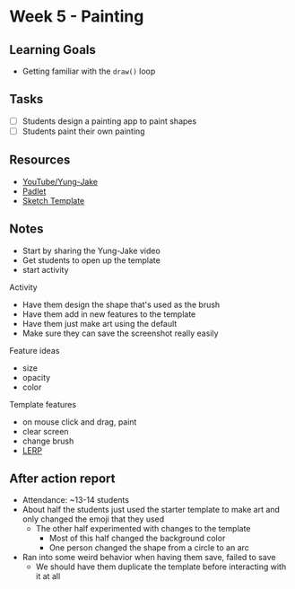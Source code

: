 # Week 5 - Painting
## Learning Goals
- Getting familiar with the `draw()` loop

## Tasks
- [ ] Students design a painting app to paint shapes
- [ ] Students paint their own painting

## Resources
- [YouTube/Yung-Jake](https://www.youtube.com/watch?v=qkvmUNqg69U)
- [Padlet](https://padlet.com/rlay4/24-monarch-creative-coding-archive-r22jsj97ee6tgmmc)
- [Sketch Template](https://editor.p5js.org/totally-not-frito-lays/sketches/lAKwSMFUh)

## Notes

- Start by sharing the Yung-Jake video
- Get students to open up the template
- start activity

Activity
- Have them design the shape that's used as the brush
- Have them add in new features to the template
- Have them just make art using the default
- Make sure they can save the screenshot really easily

Feature ideas
- size
- opacity
- color

Template features
- on mouse click and drag, paint
- clear screen
- change brush
- [LERP](https://editor.p5js.org/totally-not-frito-lays/sketches/duqcTKQSc)

## After action report
- Attendance: ~13-14 students
- About half the students just used the starter template to make art and only changed the emoji that they used
  - The other half experimented with changes to the template
    - Most of this half changed the background color
    - One person changed the shape from a circle to an arc
- Ran into some weird behavior when having them save, failed to save
  - We should have them duplicate the template before interacting with it at all
